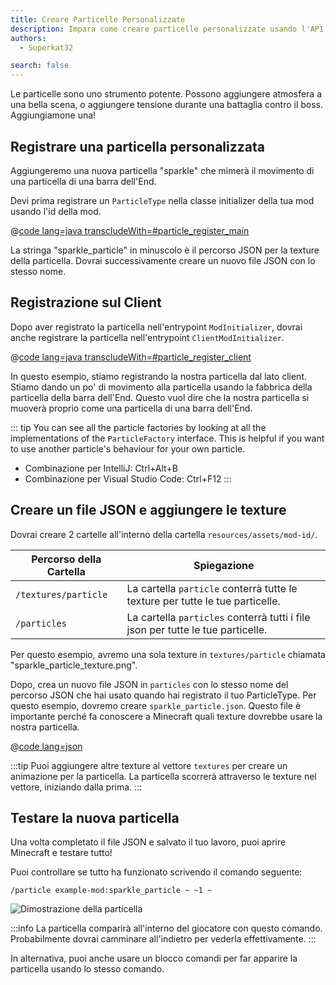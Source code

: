 ```yaml
---
title: Creare Particelle Personalizzate
description: Impara come creare particelle personalizzate usando l'API di Fabric.
authors:
  - Superkat32

search: false
---
```


Le particelle sono uno strumento potente. Possono aggiungere atmosfera a una bella scena, o aggiungere tensione durante una battaglia contro il boss. Aggiungiamone una!

## Registrare una particella personalizzata

Aggiungeremo una nuova particella "sparkle" che mimerà il movimento di una particella di una barra dell'End.

Devi prima registrare un `ParticleType` nella classe initializer della tua mod usando l'id della mod.

@[code lang=java transcludeWith=#particle_register_main](@/reference/latest/src/main/java/com/example/docs/ExampleMod.java)

La stringa "sparkle_particle" in minuscolo è il percorso JSON per la texture della particella. Dovrai successivamente creare un nuovo file JSON con lo stesso nome.

## Registrazione sul Client

Dopo aver registrato la particella nell'entrypoint `ModInitializer`, dovrai anche registrare la particella nell'entrypoint `ClientModInitializer`.

@[code lang=java transcludeWith=#particle_register_client](@/reference/latest/src/client/java/com/example/docs/ExampleModClient.java)

In questo esempio, stiamo registrando la nostra particella dal lato client. Stiamo dando un po' di movimento alla particella usando la fabbrica della particella della barra dell'End. Questo vuol dire che la nostra particella si muoverà proprio come una particella di una barra dell'End.

::: tip
You can see all the particle factories by looking at all the implementations of the `ParticleFactory` interface. This is helpful if you want to use another particle's behaviour for your own particle.

- Combinazione per IntelliJ: Ctrl+Alt+B
- Combinazione per Visual Studio Code: Ctrl+F12
:::

## Creare un file JSON e aggiungere le texture

Dovrai creare 2 cartelle all'interno della cartella `resources/assets/mod-id/`.

| Percorso della Cartella | Spiegazione                                                                                     |
| ----------------------- | ----------------------------------------------------------------------------------------------- |
| `/textures/particle`    | La cartella `particle` conterrà tutte le texture per tutte le tue particelle.   |
| `/particles`            | La cartella `particles` conterrà tutti i file json per tutte le tue particelle. |

Per questo esempio, avremo una sola texture in `textures/particle` chiamata "sparkle_particle_texture.png".

Dopo, crea un nuovo file JSON in `particles` con lo stesso nome del percorso JSON che hai usato quando hai registrato il tuo ParticleType. Per questo esempio, dovremo creare `sparkle_particle.json`. Questo file è importante perché fa conoscere a Minecraft quali texture dovrebbe usare la nostra particella.

@[code lang=json](@/reference/latest/src/main/resources/assets/example-mod/particles/sparkle_particle.json)

:::tip
Puoi aggiungere altre texture al vettore `textures` per creare un animazione per la particella. La particella scorrerà attraverso le texture nel vettore, iniziando dalla prima.
:::

## Testare la nuova particella

Una volta completato il file JSON e salvato il tuo lavoro, puoi aprire Minecraft e testare tutto!

Puoi controllare se tutto ha funzionato scrivendo il comando seguente:

```mcfunction
/particle example-mod:sparkle_particle ~ ~1 ~
```

![Dimostrazione della particella](/assets/develop/rendering/particles/sparkle-particle-showcase.png)

:::info
La particella comparirà all'interno del giocatore con questo comando. Probabilmente dovrai camminare all'indietro per vederla effettivamente.
:::

In alternativa, puoi anche usare un blocco comandi per far apparire la particella usando lo stesso comando.
